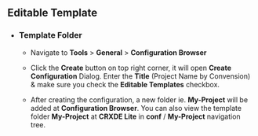 ## Editable Template

- ### Template Folder

  - Navigate to __Tools__ > __General__ > __Configuration Browser__

  - Click the __Create__ button on top right corner, it will open __Create Configuration__ Dialog. Enter the __Title__ (Project Name by Convension) & make sure you check the __Editable Templates__ checkbox.

  - After creating the configuration, a new folder ie. __My-Project__ will be added at __Configuration Browser__. You can also view the template folder __My-Project__ at __CRXDE Lite__ in __conf__ / __My-Project__ navigation tree.
